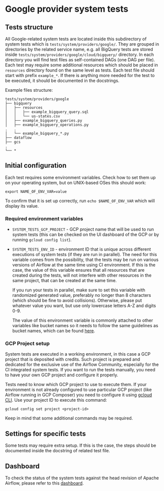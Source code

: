 <!--
 Licensed to the Apache Software Foundation (ASF) under one
 or more contributor license agreements.  See the NOTICE file
 distributed with this work for additional information
 regarding copyright ownership.  The ASF licenses this file
 to you under the Apache License, Version 2.0 (the
 "License"); you may not use this file except in compliance
 with the License.  You may obtain a copy of the License at

   http://www.apache.org/licenses/LICENSE-2.0

 Unless required by applicable law or agreed to in writing,
 software distributed under the License is distributed on an
 "AS IS" BASIS, WITHOUT WARRANTIES OR CONDITIONS OF ANY
 KIND, either express or implied.  See the License for the
 specific language governing permissions and limitations
 under the License.
-->

# Google provider system tests

## Tests structure

All Google-related system tests are located inside this subdirectory of system tests which is
`tests/system/providers/google/`. They are grouped in directories by the related service name, e.g. all BigQuery
tests are stored inside `tests/system/providers/google/cloud/bigquery/` directory. In each directory you will find test files
as self-contained DAGs (one DAG per file). Each test may require some additional resources which should be placed in
`resources` directory found on the same level as tests. Each test file should start with prefix `example_*`. If there
is anything more needed for the test to be executed, it should be documented in the docstrings.

Example files structure:

```
tests/system/providers/google
├── bigquery
│   ├── resources
│   │   ├── example_bigquery_query.sql
│   │   └── us-states.csv
│   ├── example_bigquery_queries.py
│   ├── example_bigquery_operations.py
.   .
│   └── example_bigquery_*.py
├── dataflow
├── gcs
.
└── *
```

## Initial configuration

Each test requires some environment variables. Check how to set them up on your operating system, but on UNIX-based
OSes this should work:

```commandline
export NAME_OF_ENV_VAR=value
```

To confirm that it is set up correctly, run `echo $NAME_OF_ENV_VAR` which will display its value.

### Required environment variables

- `SYSTEM_TESTS_GCP_PROJECT` - GCP project name that will be used to run system tests (this can be checked on the UI
  dashboard of the GCP or by running `gcloud config list`).

- `SYSTEM_TESTS_ENV_ID` - environment ID that is unique across different executions of system tests (if they
  are run in parallel). The need for this variable comes from the possibility, that the tests may be run on various
  versions of Airflow at the same time using CI environment. If this is the case, the value of this variable ensures
  that all resources that are created during the tests, will not interfere with other resources in the same project,
  that can be created at the same time.

  If you run your tests in parallel, make sure to set this variable with randomized generated value, preferably no
  longer than 8 characters (which should be fine to avoid collisions). Otherwise, please put whatever value you want,
  but use only lowercase letters A-Z and digits 0-9.

  The value of this environment variable is commonly attached to other variables like bucket names so it needs to
  follow the same guidelines as bucket names, which can be found
  [here](https://cloud.google.com/storage/docs/naming-buckets#requirements).

### GCP Project setup

System tests are executed in a working environment, in this case a GCP project that is deposited with credits. Such
project is prepared and dedicated for the exclusive use of the Airflow Community, especially for the CI integrated
system tests. If you want to run the tests manually, you need to have your own GCP project and configure it properly.

Tests need to know which GCP project to use to execute them. If your environment is not already configured to use
particular GCP project (like Airflow running in GCP Composer) you need to configure it using
[gcloud CLI](https://cloud.google.com/sdk/gcloud). Use your project ID to execute this command:

```commandline
gcloud config set project <project-id>
```

Keep in mind that some additional commands may be required.


## Settings for specific tests

Some tests may require extra setup. If this is the case, the steps should be documented inside the docstring of
related test file.

## Dashboard

To check the status of the system tests against the head revision of Apache Airflow, please refer to this [dashboard](https://storage.mtls.cloud.google.com/providers-dashboard-html/dashboard.html).
